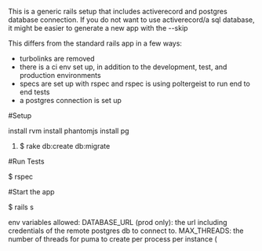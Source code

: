 This is a generic rails setup that includes activerecord and postgres database connection. If you do not want to use activerecord/a sql database, it might be easier to generate a new app with the --skip

This differs from the standard rails app in a few ways:

- turbolinks are removed
- there is a ci env set up, in addition to the development, test, and production environments
- specs are set up with rspec and rspec is using poltergeist to run end to end tests 
- a postgres connection is set up

#Setup

install rvm
install phantomjs
install pg

1. $ rake db:create db:migrate

#Run Tests 

$ rspec

#Start the app 

$ rails s

env variables allowed:
DATABASE_URL (prod only): the url including credentials of the remote postgres db to connect to. 
MAX_THREADS: the number of threads for puma to create per process per instance (
